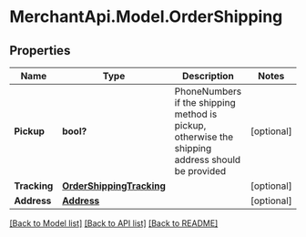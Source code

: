 # MerchantApi.Model.OrderShipping
## Properties

Name | Type | Description | Notes
------------ | ------------- | ------------- | -------------
**Pickup** | **bool?** | PhoneNumbers if the shipping method is pickup, otherwise the shipping address should be provided | [optional] 
**Tracking** | [**OrderShippingTracking**](OrderShippingTracking.md) |  | [optional] 
**Address** | [**Address**](Address.md) |  | [optional] 

[[Back to Model list]](../README.md#documentation-for-models) [[Back to API list]](../README.md#documentation-for-api-endpoints) [[Back to README]](../README.md)

